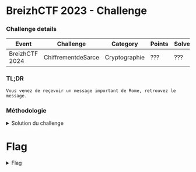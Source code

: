 BreizhCTF 2023 - Challenge
==========================

### Challenge details

| Event          | Challenge | Category  | Points | Solves |
| -------------- | --------- | --------- | ------ | ------ |
| BreizhCTF 2024 | ChiffrementdeSarce | Cryptographie | ???    | ???    |



### TL;DR

    Vous venez de reçevoir un message important de Rome, retrouvez le message.

### Méthodologie

<details>
    <summary>Solution du challenge</summary>
    Le chiffrement custom est un chiffrement où l'on fait la somme de chaque caractère avec son indice puis on  multiplie le résultat avec son indice.

    Il suffit de diviser chaque valeur par son indice, de soustraite à nouveau l'indice et de faire une conversion int to char.
</details>

# Flag

<details>
    <summary>Flag</summary>
    `BZHCTF{3ZF1irstC1ph3rW1t8Sarce}`
</details>